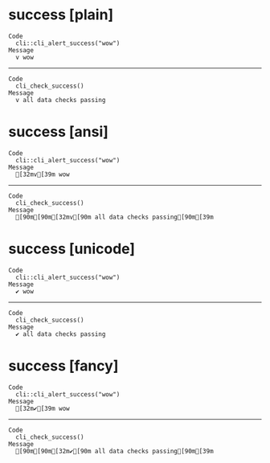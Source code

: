 # success [plain]

    Code
      cli::cli_alert_success("wow")
    Message
      v wow

---

    Code
      cli_check_success()
    Message
      v all data checks passing

# success [ansi]

    Code
      cli::cli_alert_success("wow")
    Message
      [32mv[39m wow

---

    Code
      cli_check_success()
    Message
      [90m[90m[32mv[90m all data checks passing[90m[39m

# success [unicode]

    Code
      cli::cli_alert_success("wow")
    Message
      ✔ wow

---

    Code
      cli_check_success()
    Message
      ✔ all data checks passing

# success [fancy]

    Code
      cli::cli_alert_success("wow")
    Message
      [32m✔[39m wow

---

    Code
      cli_check_success()
    Message
      [90m[90m[32m✔[90m all data checks passing[90m[39m

